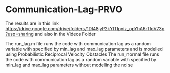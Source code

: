 # Communication-Lag-PRVO
The results are in this link https://drive.google.com/drive/folders/1DI48jyP2kYITIpniz_opYhA6rTIdV73p?usp=sharing
and also in the Videos Folder

The run_lag.m file runs the code with communication lag as a random variable with specified by min_lag and max_lag parameters and is modelled using Probabilistic Reciprocal Velocity Obstacles 
The run_normal file runs the code with communication lag as a random variable with specified by min_lag and max_lag parameters without modelling the noise
